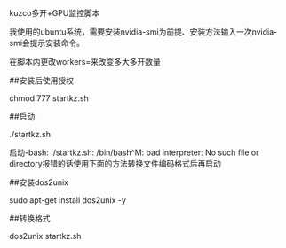 kuzco多开+GPU监控脚本

我使用的ubuntu系统，需要安装nvidia-smi为前提、安装方法输入一次nvidia-smi会提示安装命令。

在脚本内更改workers=来改变多大多开数量

##安装后使用授权

chmod 777 startkz.sh

##启动

./startkz.sh

启动-bash: ./startkz.sh: /bin/bash^M: bad interpreter: No such file or directory报错的话使用下面的方法转换文件编码格式后再启动

##安装dos2unix

sudo apt-get install dos2unix -y

##转换格式

dos2unix startkz.sh
